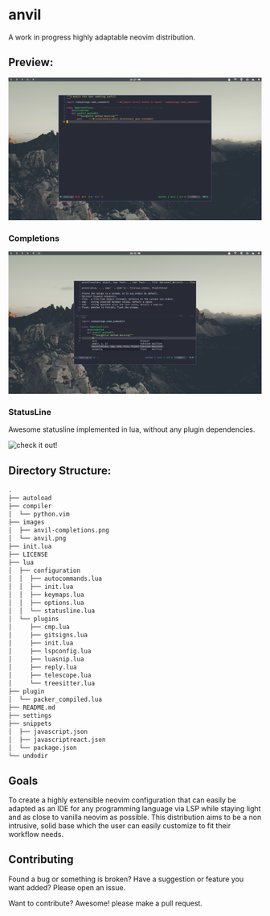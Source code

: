 # anvil
A work in progress highly adaptable neovim distribution.

## Preview:
![anvil preview](/images/anvil.png?raw=true "anvil preview")

### Completions

![anvil completions preview](/images/anvil-completions.png?raw=true "anvil completions preview")

### StatusLine

Awesome statusline implemented in lua, without any plugin dependencies.

![check it out!](/lua/configuration/statusline.lua "link to anvil statusline code")

## Directory Structure:
```
.
├── autoload
├── compiler
│  └── python.vim
├── images
│  ├── anvil-completions.png
│  └── anvil.png
├── init.lua
├── LICENSE
├── lua
│  ├── configuration
│  │  ├── autocommands.lua
│  │  ├── init.lua
│  │  ├── keymaps.lua
│  │  ├── options.lua
│  │  └── statusline.lua
│  └── plugins
│     ├── cmp.lua
│     ├── gitsigns.lua
│     ├── init.lua
│     ├── lspconfig.lua
│     ├── luasnip.lua
│     ├── reply.lua
│     ├── telescope.lua
│     └── treesitter.lua
├── plugin
│  └── packer_compiled.lua
├── README.md
├── settings
├── snippets
│  ├── javascript.json
│  ├── javascriptreact.json
│  └── package.json
└── undodir
```
## Goals

To create a highly extensible neovim configuration that can easily be adapted as an IDE for any programming language via LSP while staying light and as close to vanilla neovim as possible. This distribution aims to be a non intrusive, solid base which the user can easily customize to fit their workflow needs.

## Contributing
Found a bug or something is broken?
Have a suggestion or feature you want added?
Please open an issue.

Want to contribute? Awesome! please make a pull request.
